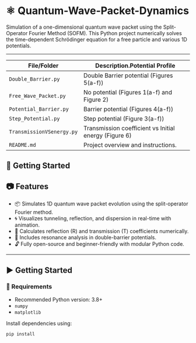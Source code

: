 # :atom_symbol: Quantum-Wave-Packet-Dynamics
Simulation of a one-dimensional quantum wave packet using the Split-Operator Fourier Method (SOFM). This Python project numerically solves the time-dependent Schrödinger equation for a free particle and various 1D potentials.

---
| File/Folder                  | Description.Potential Profile |
|-----------------------------|-------------|
| `Double_Barrier.py`    | Double Barrier potential (Figures 5(a-f)) |
| `Free_Wave_Packet.py` | No potential (Figures 1(a-f) and Figure 2) |
| `Potential_Barrier.py`               | Barrier potential (Figures 4(a-f)) |
| `Step_Potential.py`                       | Step potential (Figure 3(a-f)) |
| `TransmissionVSenergy.py`                    | Transmission coefficient vs Initial energy (Figure 6) |
| `README.md`                              | Project overview and instructions. |



## 🚀 Getting Started

## 📷 Features
- 📦 Simulates 1D quantum wave packet evolution using the split-operator Fourier method.
- 🌀 Visualizes tunneling, reflection, and dispersion in real-time with animation.
- 🧮 Calculates reflection (R) and transmission (T) coefficients numerically.
- 🧠 Includes resonance analysis in double-barrier potentials.
- 🔓 Fully open-source and beginner-friendly with modular Python code.

---
## ▶️ Getting Started

### 🔧 Requirements

- Recommended Python version: 3.8+
- `numpy`
- `matplotlib`

Install dependencies using:

```bash
pip install
